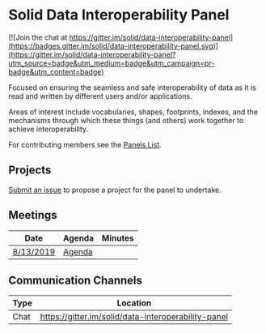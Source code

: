 # Solid Data Interoperability Panel

[![Join the chat at https://gitter.im/solid/data-interoperability-panel](https://badges.gitter.im/solid/data-interoperability-panel.svg)](https://gitter.im/solid/data-interoperability-panel?utm_source=badge&utm_medium=badge&utm_campaign=pr-badge&utm_content=badge)

Focused on ensuring the seamless and safe interoperability of data as
it is read and written by different users and/or applications.

Areas of interest include vocabularies, shapes, footprints, indexes,
and the mechanisms through which these things (and others) work together
to achieve interoperability.

For contributing members see the
[Panels List](https://github.com/solid/process/blob/master/panels.md#data-interoperability).

## Projects

[Submit an issue](https://github.com/solid/data-interoperability-panel/issues/new)
to propose a project for the panel to undertake.

## Meetings

| Date | Agenda | Minutes |
| ---- | ------ | ------- |
| [8/13/2019](https://github.com/solid/data-interoperability-panel/blob/master/meetings/1-08132019.md) | [Agenda](https://github.com/solid/data-interoperability-panel/blob/master/meetings/1-08132019.md#agenda) |  |

## Communication Channels

| Type | Location |
| ---- | ---- |
| Chat | <https://gitter.im/solid/data-interoperability-panel> |
